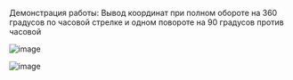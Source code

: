 Демонстрация работы: Вывод координат при полном обороте на 360 градусов по часовой стрелке и одном повороте на 90 градусов против часовой

![image](https://github.com/user-attachments/assets/3e7bb5e7-2912-4e84-8f68-12131fdd5225)

![image](https://github.com/user-attachments/assets/343ca130-3a19-4b8f-867b-9bff8c99308b)

